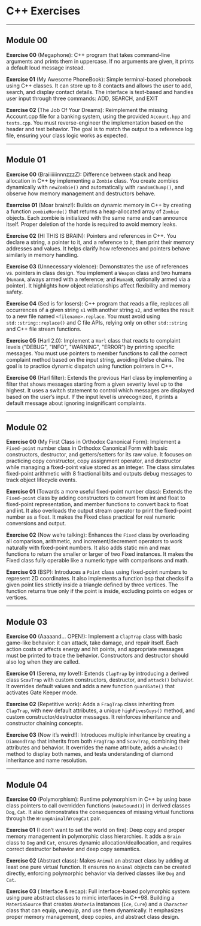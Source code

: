 # C++ Exercises

---

## Module 00

**Exercise 00** (Megaphone): C++ program that takes command-line arguments and prints them in uppercase.
If no arguments are given, it prints a default loud message instead.

**Exercise 01** (My Awesome PhoneBook): Simple terminal-based phonebook using C++ classes.
It can store up to 8 contacts and allows the user to add, search, and display contact details.
The interface is text-based and handles user input through three commands: ADD, SEARCH, and EXIT

**Exercise 02** (The Job Of Your Dreams): Reimplement the missing Account.cpp file for a banking system, using the provided `Account.hpp` and `tests.cpp`.
You must reverse-engineer the implementation based on the header and test behavior.
The goal is to match the output to a reference log file, ensuring your class logic works as expected.

---

## Module 01

**Exercise 00** (BraiiiiiiinnnzzzZ): Difference between stack and heap allocation in C++ by implementing a `Zombie` class.
You create zombies dynamically with `newZombie()` and automatically with `randomChump()`, and observe how memory management and destructors behave.

**Exerrcise 01** (Moar brainz!): Builds on dynamic memory in C++ by creating a function `zombieHorde()` that returns a heap-allocated array of `Zombie` objects.
Each zombie is initialized with the same name and can announce itself.
Proper deletion of the horde is required to avoid memory leaks.

**Exercise 02** (HI THIS IS BRAIN): Pointers and references in C++.
You declare a string, a pointer to it, and a reference to it, then print their memory addresses and values.
It helps clarify how references and pointers behave similarly in memory handling.

**Exercise 03** (Unnecessary violence): Demonstrates the use of references vs. pointers in class design.
You implement a `Weapon` class and two humans (`HumanA`, always armed with a reference; and `HumanB`, optionally armed via a pointer).
It highlights how object relationships affect flexibility and memory safety.

**Exercise 04** (Sed is for losers): C++ program that reads a file, replaces all occurrences of a given string `s1` with another string `s2`, and writes the result to a new file named `<filename>.replace`.
You must avoid using `std::string::replace()` and C file APIs, relying only on other `std::string` and C++ file stream functions.

**Exercise 05** (Harl 2.0): Implement a `Harl` class that reacts to complaint levels ("DEBUG", "INFO", "WARNING", "ERROR") by printing specific messages.
You must use pointers to member functions to call the correct complaint method based on the input string, avoiding if/else chains.
The goal is to practice dynamic dispatch using function pointers in C++.

**Exercise 06** (Harl filter): Extends the previous Harl class by implementing a filter that shows messages starting from a given severity level up to the highest.
It uses a switch statement to control which messages are displayed based on the user’s input.
If the input level is unrecognized, it prints a default message about ignoring insignificant complaints.

---

## Module 02

**Exercise 00** (My First Class in Orthodox Canonical Form): Implement a `Fixed-point` number class in Orthodox Canonical Form with basic constructors, destructor, and getters/setters for its raw value.
It focuses on practicing copy constructor, copy assignment operator, and destructor while managing a fixed-point value stored as an integer.
The class simulates fixed-point arithmetic with 8 fractional bits and outputs debug messages to track object lifecycle events.

**Exercise 01** (Towards a more useful fixed-point number class): Extends the `Fixed-point` class by adding constructors to convert from int and float to fixed-point representation, and member functions to convert back to float and int.
It also overloads the output stream operator to print the fixed-point number as a float.
It makes the Fixed class practical for real numeric conversions and output.

**Exercise 02** (Now we’re talking): Enhances the `Fixed` class by overloading all comparison, arithmetic, and increment/decrement operators to work naturally with fixed-point numbers.
It also adds static min and max functions to return the smaller or larger of two Fixed instances.
It makes the Fixed class fully operable like a numeric type with comparisons and math.

**Exercise 03** (BSP): Introduces a `Point` class using fixed-point numbers to represent 2D coordinates.
It also implements a function bsp that checks if a given point lies strictly inside a triangle defined by three vertices.
The function returns true only if the point is inside, excluding points on edges or vertices.

---

## Module 03

**Exercise 00** (Aaaaand... OPEN!): Implement a `ClapTrap` class with basic game-like behavior: it can attack, take damage, and repair itself.
Each action costs or affects energy and hit points, and appropriate messages must be printed to trace the behavior.
Constructors and destructor should also log when they are called.

**Exercise 01** (Serena, my love!): Extends `ClapTrap` by introducing a derived class `ScavTrap` with custom constructors, destructor, and `attack()` behavior.
It overrides default values and adds a new function `guardGate()` that activates Gate Keeper mode.

**Exercise 02** (Repetitive work): Adds a `FragTrap` class inheriting from `ClapTrap`, with new default attributes, a unique `highFivesGuys()` method, and custom constructor/destructor messages.
It reinforces inheritance and constructor chaining concepts.

**Exercise 03** (Now it’s weird!): Introduces multiple inheritance by creating a `DiamondTrap` that inherits from both `FragTrap` and `ScavTrap`, combining their attributes and behavior.
It overrides the name attribute, adds a `whoAmI()` method to display both names, and tests understanding of diamond inheritance and name resolution.

---

## Module 04

**Exercise 00** (Polymorphism): Runtime polymorphism in C++ by using base class pointers to call overridden functions (`makeSound()`) in derived classes `Dog`, `Cat`.
It also demonstrates the consequences of missing virtual functions through the `WrongAnimal`/`WrongCat` pair.

**Exercise 01** (I don’t want to set the world on fire): Deep copy and proper memory management in polymorphic class hierarchies.
It adds a `Brain` class to `Dog` and `Cat`, ensures dynamic allocation/deallocation, and requires correct destructor behavior and deep copy semantics.

**Exercise 02** (Abstract class): Makes `Animal` an abstract class by adding at least one pure virtual function.
It ensures no `Animal` objects can be created directly, enforcing polymorphic behavior via derived classes like `Dog` and `Cat`.

**Exercise 03** ( Interface & recap): Full interface-based polymorphic system using pure abstract classes to mimic interfaces in C++98.
Building a `MateriaSource` that creates `AMateria` instances (`Ice`, `Cure`) and a `Character` class that can equip, unequip, and use them dynamically. It emphasizes proper memory management, deep copies, and abstract class design.

